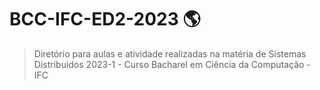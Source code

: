 # BCC-IFC-ED2-2023 :earth_americas:
> Diretório para aulas e atividade realizadas na matéria de Sistemas Distribuidos 2023-1 - Curso Bacharel em Ciência da Computação - IFC 

